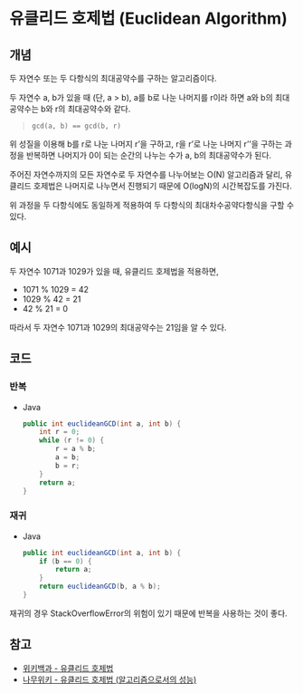 # 유클리드 호제법 (Euclidean Algorithm)

## 개념

두 자연수 또는 두 다항식의 최대공약수를 구하는 알고리즘이다.

두 자연수 a, b가 있을 때 (단, a > b), a를 b로 나눈 나머지를 r이라 하면 a와 b의 최대공약수는 b와 r의 최대공약수와 같다.

> `gcd(a, b) == gcd(b, r)`

위 성질을 이용해 b를 r로 나눈 나머지 r’을 구하고, r을 r’로 나눈 나머지 r’’을 구하는 과정을 반복하면 나머지가 0이 되는 순간의 나누는 수가 a, b의 최대공약수가 된다.

주어진 자연수까지의 모든 자연수로 두 자연수를 나누어보는 O(N) 알고리즘과 달리, 유클리드 호제법은 나머지로 나누면서 진행되기 때문에 O(logN)의 시간복잡도를 가진다.

위 과정을 두 다항식에도 동일하게 적용하여 두 다항식의 최대차수공약다항식을 구할 수 있다.

## 예시

두 자연수 1071과 1029가 있을 때, 유클리드 호제법을 적용하면,

- 1071 % 1029 = 42
- 1029 % 42 = 21
- 42 % 21 = 0

따라서 두 자연수 1071과 1029의 최대공약수는 21임을 알 수 있다.

## 코드

### 반복

- Java

    ```java
    public int euclideanGCD(int a, int b) {
        int r = 0;
        while (r != 0) {
            r = a % b;
            a = b;
            b = r;
        }
        return a;
    }
    ```

### 재귀

- Java

    ```java
    public int euclideanGCD(int a, int b) {
        if (b == 0) {
            return a;
        }
        return euclideanGCD(b, a % b);
    }
    ```

재귀의 경우 StackOverflowError의 위험이 있기 때문에 반복을 사용하는 것이 좋다.

## 참고

- [위키백과 - 유클리드 호제법](https://ko.wikipedia.org/wiki/%EC%9C%A0%ED%81%B4%EB%A6%AC%EB%93%9C_%ED%98%B8%EC%A0%9C%EB%B2%95)
- [나무위키 - 유클리드 호제법 (알고리즘으로서의 성능)](https://namu.wiki/w/%EC%9C%A0%ED%81%B4%EB%A6%AC%EB%93%9C%20%ED%98%B8%EC%A0%9C%EB%B2%95#s-3.4)
